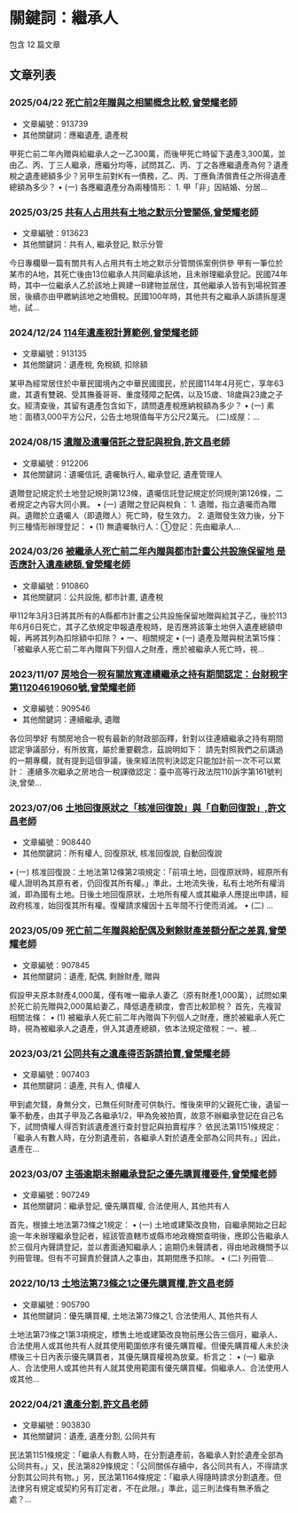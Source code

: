 # 關鍵詞：繼承人

包含 12 篇文章

## 文章列表

### 2025/04/22 [死亡前2年贈與之相關概念比較,曾榮耀老師](../../articles/913739_%E6%AD%BB%E4%BA%A1%E5%89%8D2%E5%B9%B4%E8%B4%88%E8%88%87%E4%B9%8B%E7%9B%B8%E9%97%9C%E6%A6%82%E5%BF%B5%E6%AF%94%E8%BC%83%2C%E6%9B%BE%E6%A6%AE%E8%80%80%E8%80%81%E5%B8%AB.md)
- 文章編號：913739
- 其他關鍵詞：應繼遺產, 遺產稅

甲死亡前二年內贈與給繼承人之一乙300萬，而後甲死亡時留下遺產3,300萬，並由乙、丙、丁三人繼承，應繼分均等，試問其乙、丙、丁之各應繼遺產為何？遺產稅之遺產總額多少？另甲生前對K有一債務，乙、丙、丁應負清償責任之所得遺產總額為多少？ • (一) 各應繼遺產分為兩種情形： 1. 甲「非」因結婚、分居...

### 2025/03/25 [共有人占用共有土地之默示分管關係,曾榮耀老師](../../articles/913623_%E5%85%B1%E6%9C%89%E4%BA%BA%E5%8D%A0%E7%94%A8%E5%85%B1%E6%9C%89%E5%9C%9F%E5%9C%B0%E4%B9%8B%E9%BB%98%E7%A4%BA%E5%88%86%E7%AE%A1%E9%97%9C%E4%BF%82%2C%E6%9B%BE%E6%A6%AE%E8%80%80%E8%80%81%E5%B8%AB.md)
- 文章編號：913623
- 其他關鍵詞：共有人, 繼承登記, 默示分管

今日專欄舉一篇有關共有人占用共有土地之默示分管關係案例供參 甲有一筆位於某市的A地，其死亡後由13位繼承人共同繼承該地，且未辦理繼承登記。民國74年時，其中一位繼承人乙於該地上興建一B建物並居住，其他繼承人皆有到場祝賀遷居，後續亦由甲繳納該地之地價稅。民國100年時，其他共有之繼承人訴請拆屋還地，試...

### 2024/12/24 [114年遺產稅計算範例,曾榮耀老師](../../articles/913135_114%E5%B9%B4%E9%81%BA%E7%94%A2%E7%A8%85%E8%A8%88%E7%AE%97%E7%AF%84%E4%BE%8B%2C%E6%9B%BE%E6%A6%AE%E8%80%80%E8%80%81%E5%B8%AB.md)
- 文章編號：913135
- 其他關鍵詞：遺產稅, 免稅額, 扣除額

某甲為經常居住於中華民國境內之中華民國國民，於民國114年4月死亡，享年63歲，其遺有雙親、受其撫養哥哥、重度殘障之配偶，以及15歲、18歲與23歲之子女。經清查後，其留有遺產包含如下，請問遺產稅應納稅額為多少？ • (一) 素地：面積3,000平方公尺，公告土地現值每平方公尺2萬元。 (二)成屋：...

### 2024/08/15 [遺贈及遺囑信託之登記與稅負,許文昌老師](../../articles/912206_%E9%81%BA%E8%B4%88%E5%8F%8A%E9%81%BA%E5%9B%91%E4%BF%A1%E8%A8%97%E4%B9%8B%E7%99%BB%E8%A8%98%E8%88%87%E7%A8%85%E8%B2%A0%2C%E8%A8%B1%E6%96%87%E6%98%8C%E8%80%81%E5%B8%AB.md)
- 文章編號：912206
- 其他關鍵詞：遺囑信託, 遺囑執行人, 繼承登記, 遺產管理人

遺贈登記規定於土地登記規則第123條，遺囑信託登記規定於同規則第126條，二者規定之內容大同小異。 • (一) 遺贈之登記與稅負： 1. 遺贈，指立遺囑而為贈與。遺贈於立遺囑人（即遺贈人）死亡時，發生效力。 2. 遺贈發生效力後，分下列三種情形辦理登記： • (1) 無遺囑執行人：①登記：先由繼承人...

### 2024/03/26 [被繼承人死亡前二年內贈與都市計畫公共設施保留地 是否應計入遺產總額,曾榮耀老師](../../articles/910860_%E8%A2%AB%E7%B9%BC%E6%89%BF%E4%BA%BA%E6%AD%BB%E4%BA%A1%E5%89%8D%E4%BA%8C%E5%B9%B4%E5%85%A7%E8%B4%88%E8%88%87%E9%83%BD%E5%B8%82%E8%A8%88%E7%95%AB%E5%85%AC%E5%85%B1%E8%A8%AD%E6%96%BD%E4%BF%9D%E7%95%99%E5%9C%B0%20%E6%98%AF%E5%90%A6%E6%87%89%E8%A8%88%E5%85%A5%E9%81%BA%E7%94%A2%E7%B8%BD%E9%A1%8D%2C%E6%9B%BE%E6%A6%AE%E8%80%80%E8%80%81%E5%B8%AB.md)
- 文章編號：910860
- 其他關鍵詞：公共設施, 都市計畫, 遺產稅

甲112年3月3日將其所有的A縣都市計畫之公共設施保留地贈與給其子乙，後於113年6月6日死亡，其子乙依規定申報遺產稅時，是否應將該筆土地併入遺產總額申報，再將其列為扣除額中扣除？ • 一、相關規定 • (一) 遺產及贈與稅法第15條：「被繼承人死亡前二年內贈與下列個人之財產，應於被繼承人死亡時，視...

### 2023/11/07 [房地合一稅有關放寬連續繼承之持有期間認定：台財稅字第11204619060號,曾榮耀老師](../../articles/909546_%E6%88%BF%E5%9C%B0%E5%90%88%E4%B8%80%E7%A8%85%E6%9C%89%E9%97%9C%E6%94%BE%E5%AF%AC%E9%80%A3%E7%BA%8C%E7%B9%BC%E6%89%BF%E4%B9%8B%E6%8C%81%E6%9C%89%E6%9C%9F%E9%96%93%E8%AA%8D%E5%AE%9A%EF%BC%9A%E5%8F%B0%E8%B2%A1%E7%A8%85%E5%AD%97%E7%AC%AC11204619060%E8%99%9F%2C%E6%9B%BE%E6%A6%AE%E8%80%80%E8%80%81%E5%B8%AB.md)
- 文章編號：909546
- 其他關鍵詞：連續繼承, 遺贈

各位同學好 有關房地合一稅有最新的財政部函釋，針對以往連續繼承之持有期間認定爭議部分，有所放寬，屬於重要觀念，茲說明如下： 請先對照我們之前講過的一期專欄，就有提到這個爭議，後來經法院判決認定只能加計前一次不可以累計： 連續多次繼承之房地合一稅課徵認定：臺中高等行政法院110訴字第161號判決,曾榮...

### 2023/07/06 [土地回復原狀之「核准回復說」與「自動回復說」,許文昌老師](../../articles/908440_%E5%9C%9F%E5%9C%B0%E5%9B%9E%E5%BE%A9%E5%8E%9F%E7%8B%80%E4%B9%8B%E3%80%8C%E6%A0%B8%E5%87%86%E5%9B%9E%E5%BE%A9%E8%AA%AA%E3%80%8D%E8%88%87%E3%80%8C%E8%87%AA%E5%8B%95%E5%9B%9E%E5%BE%A9%E8%AA%AA%E3%80%8D%2C%E8%A8%B1%E6%96%87%E6%98%8C%E8%80%81%E5%B8%AB.md)
- 文章編號：908440
- 其他關鍵詞：所有權人, 回復原狀, 核准回復說, 自動回復說

• (一) 核准回復說：土地法第12條第2項規定：「前項土地，回復原狀時，經原所有權人證明為其原有者，仍回復其所有權。」準此，土地流失後，私有土地所有權消滅，即為國有土地。日後土地回復原狀，土地所有權人或其繼承人應提出申請，經政府核准，始回復其所有權。復權請求權因十五年間不行使而消滅。 • (二) ...

### 2023/05/09 [死亡前二年贈與給配偶及剩餘財產差額分配之差異,曾榮耀老師](../../articles/907845_%E6%AD%BB%E4%BA%A1%E5%89%8D%E4%BA%8C%E5%B9%B4%E8%B4%88%E8%88%87%E7%B5%A6%E9%85%8D%E5%81%B6%E5%8F%8A%E5%89%A9%E9%A4%98%E8%B2%A1%E7%94%A2%E5%B7%AE%E9%A1%8D%E5%88%86%E9%85%8D%E4%B9%8B%E5%B7%AE%E7%95%B0%2C%E6%9B%BE%E6%A6%AE%E8%80%80%E8%80%81%E5%B8%AB.md)
- 文章編號：907845
- 其他關鍵詞：遺產, 配偶, 剩餘財產, 贈與

假設甲夫原本財產4,000萬，僅有唯一繼承人妻乙（原有財產1,000萬），試問如果於死亡前先贈與2,000萬給妻乙，降低遺產額度，會否比較節稅？ 首先，先複習相關法條： • (1) 被繼承人死亡前二年內贈與下列個人之財產，應於被繼承人死亡時，視為被繼承人之遺產，併入其遺產總額，依本法規定徵稅：一、被...

### 2023/03/21 [公同共有之遺產得否訴請拍賣,曾榮耀老師](../../articles/907403_%E5%85%AC%E5%90%8C%E5%85%B1%E6%9C%89%E4%B9%8B%E9%81%BA%E7%94%A2%E5%BE%97%E5%90%A6%E8%A8%B4%E8%AB%8B%E6%8B%8D%E8%B3%A3%2C%E6%9B%BE%E6%A6%AE%E8%80%80%E8%80%81%E5%B8%AB.md)
- 文章編號：907403
- 其他關鍵詞：遺產, 共有人, 債權人

甲到處欠錢，身無分文，已無任何財產可供執行。惟後來甲的父親死亡後，遺留一筆不動產，由其子甲及乙各繼承1/2，甲為免被拍賣，故意不辦繼承登記在自己名下，試問債權人得否對該遺產進行查封登記與拍賣程序？ 依民法第1151條規定：「繼承人有數人時，在分割遺產前，各繼承人對於遺產全部為公同共有。」因此，遺產在...

### 2023/03/07 [主張逾期未辦繼承登記之優先購買權要件,曾榮耀老師](../../articles/907249_%E4%B8%BB%E5%BC%B5%E9%80%BE%E6%9C%9F%E6%9C%AA%E8%BE%A6%E7%B9%BC%E6%89%BF%E7%99%BB%E8%A8%98%E4%B9%8B%E5%84%AA%E5%85%88%E8%B3%BC%E8%B2%B7%E6%AC%8A%E8%A6%81%E4%BB%B6%2C%E6%9B%BE%E6%A6%AE%E8%80%80%E8%80%81%E5%B8%AB.md)
- 文章編號：907249
- 其他關鍵詞：繼承登記, 優先購買權, 合法使用人, 其他共有人

首先，根據土地法第73條之1規定： • (一) 土地或建築改良物，自繼承開始之日起逾一年未辦理繼承登記者，經該管直轄市或縣市地政機關查明後，應即公告繼承人於三個月內聲請登記，並以書面通知繼承人；逾期仍未聲請者，得由地政機關予以列冊管理。但有不可歸責於聲請人之事由，其期間應予扣除。 • (二) 列冊管...

### 2022/10/13 [土地法第73條之1之優先購買權,許文昌老師](../../articles/905790_%E5%9C%9F%E5%9C%B0%E6%B3%95%E7%AC%AC73%E6%A2%9D%E4%B9%8B1%E4%B9%8B%E5%84%AA%E5%85%88%E8%B3%BC%E8%B2%B7%E6%AC%8A%2C%E8%A8%B1%E6%96%87%E6%98%8C%E8%80%81%E5%B8%AB.md)
- 文章編號：905790
- 其他關鍵詞：優先購買權, 土地法第73條之1, 合法使用人, 其他共有人

土地法第73條之1第3項規定，標售土地或建築改良物前應公告三個月，繼承人、合法使用人或其他共有人就其使用範圍依序有優先購買權。但優先購買權人未於決標後三十日內表示優先購買者，其優先購買權視為放棄。析言之： • (一) 繼承人、合法使用人或其他共有人就其使用範圍有優先購買權。倘繼承人、合法使用人或其他...

### 2022/04/21 [遺產分割,許文昌老師](../../articles/903830_%E9%81%BA%E7%94%A2%E5%88%86%E5%89%B2%2C%E8%A8%B1%E6%96%87%E6%98%8C%E8%80%81%E5%B8%AB.md)
- 文章編號：903830
- 其他關鍵詞：遺產, 遺產分割, 公同共有

民法第1151條規定：「繼承人有數人時，在分割遺產前，各繼承人對於遺產全部為公同共有。」又，民法第829條規定：「公同關係存續中，各公同共有人，不得請求分割其公同共有物。」另，民法第1164條規定：「繼承人得隨時請求分割遺產。但法律另有規定或契約另有訂定者，不在此限。」準此，這三則法條有無矛盾之處？...
